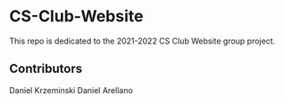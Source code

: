 # CS-Club-Website

This repo is dedicated to the 2021-2022 CS Club Website group project.

## Contributors

Daniel Krzeminski
Daniel Arellano